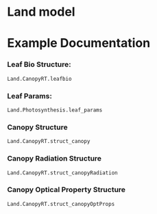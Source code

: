 # Land model

# Example Documentation



### Leaf Bio Structure:
```@docs
Land.CanopyRT.leafbio
```

### Leaf Params:
```@docs
Land.Photosynthesis.leaf_params
```

### Canopy Structure
```@docs
Land.CanopyRT.struct_canopy
```

### Canopy Radiation Structure
```@docs
Land.CanopyRT.struct_canopyRadiation
```

### Canopy Optical Property Structure
```@docs
Land.CanopyRT.struct_canopyOptProps
```


